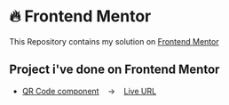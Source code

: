 # 🔥 Frontend Mentor

This Repository contains my solution on <a href="https://www.frontendmentor.io/">Frontend Mentor</a>

## Project i've done on Frontend Mentor

- [QR Code component](https://github.com/bagas-defandi/Frontend-Mentor/tree/master/QR-code-component) &nbsp;&nbsp; -> &nbsp;&nbsp; [Live URL](https://bagas-defandi-qr-code-component.netlify.app/)
